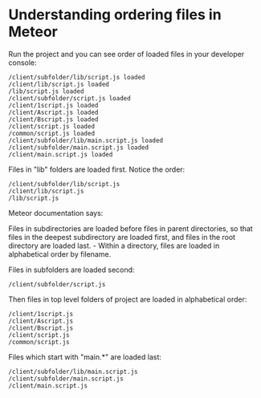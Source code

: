 Understanding ordering files in Meteor
===

Run the project and you can see order of loaded files in your developer console:

    /client/subfolder/lib/script.js loaded
    /client/lib/script.js loaded
    /lib/script.js loaded
    /client/subfolder/script.js loaded
    /client/1script.js loaded
    /client/Ascript.js loaded
    /client/Bscript.js loaded
    /client/script.js loaded
    /common/script.js loaded
    /client/subfolder/lib/main.script.js loaded
    /client/subfolder/main.script.js loaded
    /client/main.script.js loaded

Files in "lib" folders are loaded first. Notice the order:

    /client/subfolder/lib/script.js
    /client/lib/script.js
    /lib/script.js

Meteor documentation says:

Files in subdirectories are loaded before files in parent directories,
so that files in the deepest subdirectory are loaded first,
and files in the root directory are loaded last. - Within a directory,
files are loaded in alphabetical order by filename.

Files in subfolders are loaded second:

    /client/subfolder/script.js

Then files in top level folders of project are loaded in alphabetical order:

    /client/1script.js
    /client/Ascript.js
    /client/Bscript.js
    /client/script.js
    /common/script.js

Files which start with "main.*" are loaded last:

    /client/subfolder/lib/main.script.js
    /client/subfolder/main.script.js
    /client/main.script.js